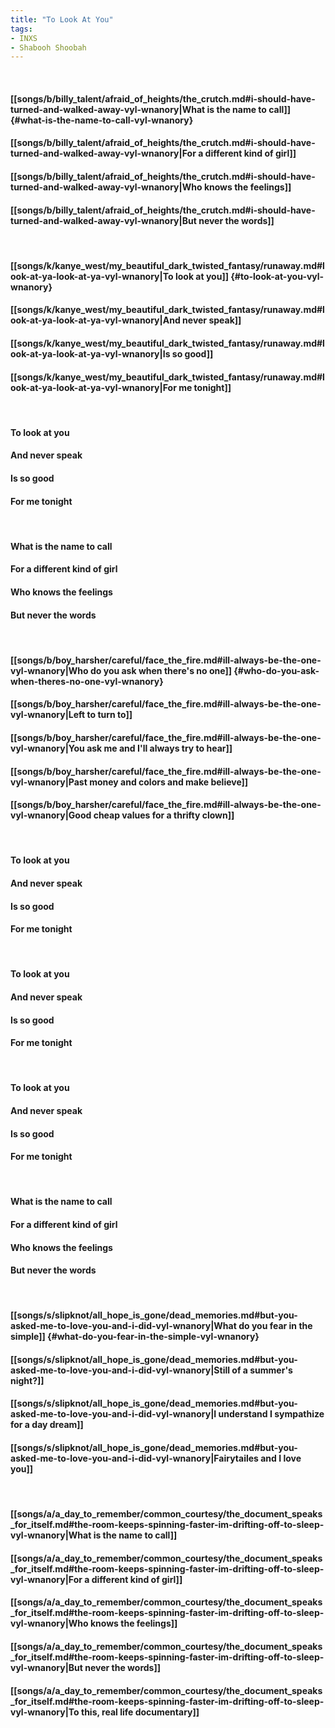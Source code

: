 ```yaml
---
title: "To Look At You"
tags:
- INXS
- Shabooh Shoobah
---
```

&nbsp;
#### [[songs/b/billy_talent/afraid_of_heights/the_crutch.md#i-should-have-turned-and-walked-away-vyl-wnanory|What is the name to call]] {#what-is-the-name-to-call-vyl-wnanory}
#### [[songs/b/billy_talent/afraid_of_heights/the_crutch.md#i-should-have-turned-and-walked-away-vyl-wnanory|For a different kind of girl]]
#### [[songs/b/billy_talent/afraid_of_heights/the_crutch.md#i-should-have-turned-and-walked-away-vyl-wnanory|Who knows the feelings]]
#### [[songs/b/billy_talent/afraid_of_heights/the_crutch.md#i-should-have-turned-and-walked-away-vyl-wnanory|But never the words]]
&nbsp;
#### [[songs/k/kanye_west/my_beautiful_dark_twisted_fantasy/runaway.md#look-at-ya-look-at-ya-vyl-wnanory|To look at you]] {#to-look-at-you-vyl-wnanory}
#### [[songs/k/kanye_west/my_beautiful_dark_twisted_fantasy/runaway.md#look-at-ya-look-at-ya-vyl-wnanory|And never speak]]
#### [[songs/k/kanye_west/my_beautiful_dark_twisted_fantasy/runaway.md#look-at-ya-look-at-ya-vyl-wnanory|Is so good]]
#### [[songs/k/kanye_west/my_beautiful_dark_twisted_fantasy/runaway.md#look-at-ya-look-at-ya-vyl-wnanory|For me tonight]]
&nbsp;
#### To look at you
#### And never speak
#### Is so good
#### For me tonight
&nbsp;
#### What is the name to call
#### For a different kind of girl
#### Who knows the feelings
#### But never the words
&nbsp;
#### [[songs/b/boy_harsher/careful/face_the_fire.md#ill-always-be-the-one-vyl-wnanory|Who do you ask when there's no one]] {#who-do-you-ask-when-theres-no-one-vyl-wnanory}
#### [[songs/b/boy_harsher/careful/face_the_fire.md#ill-always-be-the-one-vyl-wnanory|Left to turn to]]
#### [[songs/b/boy_harsher/careful/face_the_fire.md#ill-always-be-the-one-vyl-wnanory|You ask me and I'll always try to hear]]
#### [[songs/b/boy_harsher/careful/face_the_fire.md#ill-always-be-the-one-vyl-wnanory|Past money and colors and make believe]]
#### [[songs/b/boy_harsher/careful/face_the_fire.md#ill-always-be-the-one-vyl-wnanory|Good cheap values for a thrifty clown]]
&nbsp;
#### To look at you
#### And never speak
#### Is so good
#### For me tonight
&nbsp;
#### To look at you
#### And never speak
#### Is so good
#### For me tonight
&nbsp;
#### To look at you
#### And never speak
#### Is so good
#### For me tonight
&nbsp;
#### What is the name to call
#### For a different kind of girl
#### Who knows the feelings
#### But never the words
&nbsp;
#### [[songs/s/slipknot/all_hope_is_gone/dead_memories.md#but-you-asked-me-to-love-you-and-i-did-vyl-wnanory|What do you fear in the simple]] {#what-do-you-fear-in-the-simple-vyl-wnanory}
#### [[songs/s/slipknot/all_hope_is_gone/dead_memories.md#but-you-asked-me-to-love-you-and-i-did-vyl-wnanory|Still of a summer's night?]]
#### [[songs/s/slipknot/all_hope_is_gone/dead_memories.md#but-you-asked-me-to-love-you-and-i-did-vyl-wnanory|I understand I sympathize for a day dream]]
#### [[songs/s/slipknot/all_hope_is_gone/dead_memories.md#but-you-asked-me-to-love-you-and-i-did-vyl-wnanory|Fairytailes and I love you]]
&nbsp;
#### [[songs/a/a_day_to_remember/common_courtesy/the_document_speaks_for_itself.md#the-room-keeps-spinning-faster-im-drifting-off-to-sleep-vyl-wnanory|What is the name to call]]
#### [[songs/a/a_day_to_remember/common_courtesy/the_document_speaks_for_itself.md#the-room-keeps-spinning-faster-im-drifting-off-to-sleep-vyl-wnanory|For a different kind of girl]]
#### [[songs/a/a_day_to_remember/common_courtesy/the_document_speaks_for_itself.md#the-room-keeps-spinning-faster-im-drifting-off-to-sleep-vyl-wnanory|Who knows the feelings]]
#### [[songs/a/a_day_to_remember/common_courtesy/the_document_speaks_for_itself.md#the-room-keeps-spinning-faster-im-drifting-off-to-sleep-vyl-wnanory|But never the words]]
#### [[songs/a/a_day_to_remember/common_courtesy/the_document_speaks_for_itself.md#the-room-keeps-spinning-faster-im-drifting-off-to-sleep-vyl-wnanory|To this, real life documentary]]
